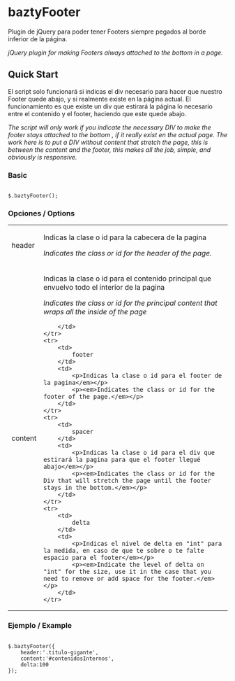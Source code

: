 # baztyFooter

Plugin de jQuery para poder tener Footers siempre pegados al borde inferior de la página.

*jQuery plugin for making Footers always attached to the bottom in a page.*

## Quick Start

El script solo funcionará si indicas el div necesario para hacer que nuestro Footer quede abajo, y si realmente existe en la página actual. El funcionamiento es que existe un div que estirará la página lo necesario entre el contenido y el footer, haciendo que este quede abajo.

*The script will only work if you indicate the necessary DIV to make the footer stays attached to the bottom , if it really exist en the actual page. The work here is to put a DIV without content that stretch the page, this is between the content and the footer, this makes all the job, simple, and obviously is responsive.*

### Basic
<pre lang="javascript"><code>
$.baztyFooter();
</code></pre>


### Opciones / Options

<table>
	<tr>
		<td>
			header
		</td>
		<td>
			<p>Indicas la clase o id para la cabecera de la pagina</em></p>
			<p><em>Indicates the class or id for the header of the page.</em></p>
		</td>
	</tr>
	<tr>
		<td>
			content
		</td>
		<td>
			<p>Indicas la clase o id para el contenido principal que envuelvo todo el interior de la pagina</em></p>
			<p><em>Indicates the class or id for the principal content that wraps all the inside of the page</em></p>

		</td>
	</tr>
	<tr>
		<td>
			footer
		</td>
		<td>
			<p>Indicas la clase o id para el footer de la pagina</em></p>
			<p><em>Indicates the class or id for the footer of the page.</em></p>
		</td>
	</tr>
	<tr>
		<td>
			spacer
		</td>
		<td>
			<p>Indicas la clase o id para el div que estirará la pagina para que el footer llegué abajo</em></p>
			<p><em>Indicates the class or id for the Div that will stretch the page until the footer stays in the bottom.</em></p>
		</td>
	</tr>
	<tr>
		<td>
			delta
		</td>
		<td>
			<p>Indicas el nivel de delta en "int" para la medida, en caso de que te sobre o te falte espacio para el footer</em></p>
			<p><em>Indicate the level of delta on "int" for the size, use it in the case that you need to remove or add space for the footer.</em></p>
		</td>
	</tr>
</table>


### Ejemplo / Example

<pre lang="javascript"><code>
$.baztyFooter({
    header:'.titulo-gigante',
    content:'#contenidosInternos',
    delta:100
});
</code></pre>
